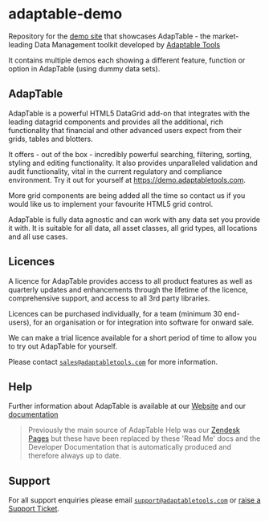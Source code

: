 # adaptable-demo

Repository for the [demo site](https://demo.adaptableblotter.com) that showcases AdapTable - the market-leading Data Management toolkit developed by [Adaptable Tools](www.adaptabletools.com)

It contains multiple demos each showing a different feature, function or option in AdapTable (using dummy data sets).

## AdapTable

AdapTable is a powerful HTML5 DataGrid add-on that integrates with the leading datagrid components and provides all the additional, rich functionality that financial and other advanced users expect from their grids, tables and blotters.

It offers - out of the box - incredibly powerful searching, filtering, sorting, styling and editing functionality. It also provides unparalleled validation and audit functionality, vital in the current regulatory and compliance environment. Try it out for yourself at https://demo.adaptabletools.com.

More grid components are being added all the time so contact us if you would like us to implement your favourite HTML5 grid control.

AdapTable is fully data agnostic and can work with any data set you provide it with. It is suitable for all data, all asset classes, all grid types, all locations and all use cases.

## Licences

A licence for AdapTable provides access to all product features as well as quarterly updates and enhancements through the lifetime of the licence, comprehensive support, and access to all 3rd party libraries.

Licences can be purchased individually, for a team (minimum 30 end-users), for an organisation or for integration into software for onward sale.

We can make a trial licence available for a short period of time to allow you to try out AdapTable for yourself.

Please contact [`sales@adaptabletools.com`](mailto:sales@adaptabletools.com) for more information.

## Help

Further information about AdapTable is available at our [Website](www.adaptabletools.com) and our [documentation](https://docs.adaptabletools.com)

> Previously the main source of AdapTable Help was our [Zendesk Pages](https://adaptabletools.zendesk.com/hc/en-us/articles/360007083017-Help-) but these have been replaced by these 'Read Me' docs and the Developer Documentation that is automatically produced and therefore always up to date.

## Support

For all support enquiries please email [`support@adaptabletools.com`](mailto:support@adaptabletools.com) or [raise a Support Ticket](https://adaptabletools.zendesk.com/hc/en-us/requests/new).
